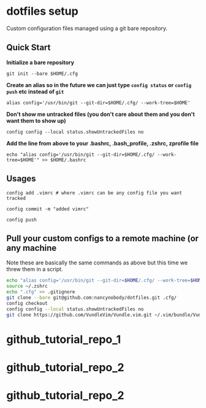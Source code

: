 # dotfiles setup

Custom configuration files managed using a git bare repository.


## Quick Start 

**Initialize a bare repository**

`git init --bare $HOME/.cfg`

**Create an alias so in the future we can just type `config status` or `config push` etc instead of `git`**

`alias config='/usr/bin/git --git-dir=$HOME/.cfg/ --work-tree=$HOME'`

**Don't show me untracked files (you don't care about them and you don't want them to show up)**

`config config --local status.showUntrackedFiles no`

**Add the line from above to your .bashrc, .bash_profile, .zshrc, zprofile file**

`echo "alias config='/usr/bin/git --git-dir=$HOME/.cfg/ --work-tree=$HOME'" >> $HOME/.bashrc`

## Usages

`config add .vimrc # where .vimrc can be any config file you want tracked`

`config commit -m "added vimrc"`

`config push`

## Pull your custom configs to a remote machine (or any machine

Note these are basically the same commands as above but this time we threw them in a script.

```bash
echo "alias config='/usr/bin/git --git-dir=$HOME/.cfg/ --work-tree=$HOME'" >> ~/.zshrc
source ~/.zshrc
echo ".cfg" >> .gitignore
git clone --bare git@github.com:nancynobody/dotfiles.git .cfg/
config checkout
config config --local status.showUntrackedFiles no
git clone https://github.com/VundleVim/Vundle.vim.git ~/.vim/bundle/Vundle.vim
```
# github_tutorial_repo_1
# github_tutorial_repo_2
# github_tutorial_repo_2
